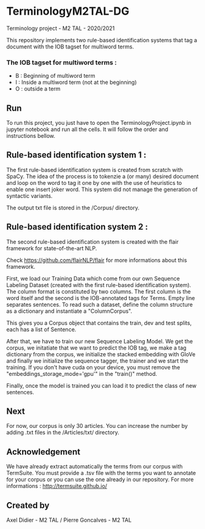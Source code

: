# TerminologyM2TAL-DG
Terminology project - M2 TAL - 2020/2021

This repository implements two rule-based identification systems that tag a document with the IOB tagset for multiword terms.

### The IOB tagset for multiword terms :

- B : Beginning of multiword term
- I : Inside a multiword term (not at the beginning)
- O : outside a term

## Run

To run this project, you just have to open the TerminologyProject.ipynb in jupyter notebook and run all the cells.
It will follow the order and instructions bellow.

## Rule-based identification system 1 :

The first rule-based identification system is created from scratch with SpaCy. The idea of the process is to tokenzie a (or many) desired document and loop on the word to tag it one by one with the use of heuristics to enable one insert joker word. This system did not manage the generation of syntactic variants.

The output txt file is stored in the /Corpus/ directory.

## Rule-based identification system 2 : 

The second rule-based identification system is created with the flair framework for state-of-the-art NLP.

Check https://github.com/flairNLP/flair for more informations about this framework.

First, we load our Training Data which come from our own Sequence Labeling Dataset (created with the first rule-based identification system). The column format is constituted by two columns. The first column is the word itself and the second is the IOB-annotated tags for Terms. Empty line separates sentences. To read such a dataset, define the column structure as a dictionary and instantiate a "ColumnCorpus".

This gives you a Corpus object that contains the train, dev and test splits, each has a list of Sentence.

After that, we have to train our new Sequence Labeling Model.  We get the corpus, we initatiate that we want to predict the IOB tag, we make a tag dictionary from the corpus, we initialize the stacked embedding with GloVe and finally we initialize the sequence tagger, the trainer and we start the training. If you don't have cuda on your device, you must remove the "embeddings_storage_mode='gpu'" in the "train()" method.

Finally, once the model is trained you can load it to predict the class of new sentences.

## Next 

For now, our corpus is only 30 articles. You can increase the number by adding .txt files in the /Articles/txt/ directory.

## Acknowledgement 

We have already extract automatically the terms from our corpus with TermSuite. You must provide a .tsv file with the terms you want to annotate for your corpus or you can use the one already in our repository. For more informations : http://termsuite.github.io/ 

## Created by

Axel Didier - M2 TAL  /  Pierre Goncalves - M2 TAL
